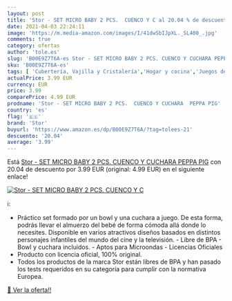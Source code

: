 ```yaml
---
layout: post
title: 'Stor - SET MICRO BABY 2 PCS.  CUENCO Y C al 20.04 % de descuento'
date: 2021-04-03 22:24:11
image: 'https://m.media-amazon.com/images/I/41dwSbIJpXL._SL400_.jpg'
comments: true
category: ofertas
author: 'tole.es'
slug: 'B00E9Z7T6A-es Stor - SET MICRO BABY 2 PCS. CUENCO Y CUCHARA PEPPA PIG'
sku: 'B00E9Z7T6A-es'
tags: [ 'Cubertería, Vajilla y Cristalería','Hogar y cocina','Juegos de vajilla','Vajillas infantiles','peppa','pig','stor', ]
actualPrice: 3.99 EUR
currency: EUR
price: 3.99
comparePrice: 4.99 EUR
prodname: 'Stor - SET MICRO BABY 2 PCS.  CUENCO Y CUCHARA  PEPPA PIG'
country: 'es'
flag: '🇪🇸'
brand: 'Stor'
buyurl: 'https://www.amazon.es/dp/B00E9Z7T6A/?tag=tolees-21'
descuento: '20.04'
average: '3.99'
---
```


Está [Stor - SET MICRO BABY 2 PCS.  CUENCO Y CUCHARA  PEPPA PIG](https://www.amazon.es/dp/B00E9Z7T6A/?tag=tolees-21) con 20.04 de descuento por 3.99 EUR (original: 4.99 EUR) en el siguiente enlace!

[![Stor - SET MICRO BABY 2 PCS.  CUENCO Y C](https://m.media-amazon.com/images/I/41dwSbIJpXL._SL400_.jpg)](https://www.amazon.es/dp/B00E9Z7T6A/?tag=tolees-21)

ℹ️:

- Práctico set formado por un bowl y una cuchara a juego. De esta forma, podrás llevar el almuerzo del bebé de forma cómoda allá donde lo necesites. Disponible en varios atractivos diseños basados en distintos personajes infantiles del mundo del cine y la televisión. - Libre de BPA - Bowl y cuchara incluidos. - Aptos para Microondas - Licencias Oficiales
- Producto con licencia oficial, 100% original.
- Todos los productos de la marca Stor están libres de BPA y han pasado los tests requeridos en su categoría para cumplir con la normativa Europea.

[🛒 Ver la oferta!!](https://www.amazon.es/dp/B00E9Z7T6A/?tag=tolees-21)
